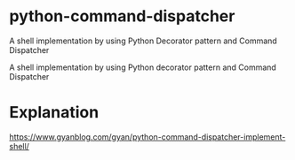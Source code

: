 # python-command-dispatcher
A shell implementation by using Python Decorator pattern and Command Dispatcher

A shell implementation by using Python decorator pattern and Command Dispatcher

# Explanation
https://www.gyanblog.com/gyan/python-command-dispatcher-implement-shell/

